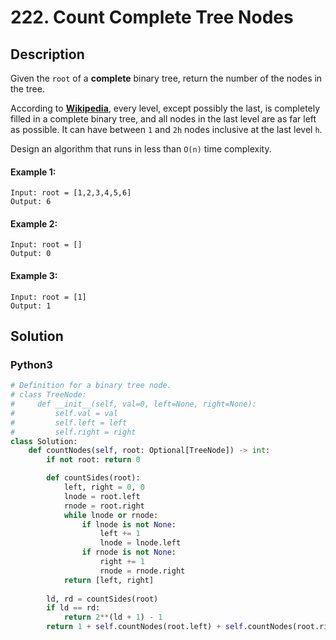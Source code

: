 # 222. Count Complete Tree Nodes

## Description
Given the `root` of a **complete** binary tree, return the number of the nodes in the tree.

According to **[Wikipedia](http://en.wikipedia.org/wiki/Binary_tree#Types_of_binary_trees)**, every level, except possibly the last, is completely filled in a complete binary tree, and all nodes in the last level are as far left as possible. It can have between `1` and `2h` nodes inclusive at the last level `h`.

Design an algorithm that runs in less than `O(n)` time complexity.

#### Example 1:
```
Input: root = [1,2,3,4,5,6]
Output: 6
```

#### Example 2:
```
Input: root = []
Output: 0
```

#### Example 3:
```
Input: root = [1]
Output: 1
```


## Solution

### Python3
```python
# Definition for a binary tree node.
# class TreeNode:
#     def __init__(self, val=0, left=None, right=None):
#         self.val = val
#         self.left = left
#         self.right = right
class Solution:
    def countNodes(self, root: Optional[TreeNode]) -> int:
        if not root: return 0

        def countSides(root):
            left, right = 0, 0
            lnode = root.left
            rnode = root.right
            while lnode or rnode:
                if lnode is not None:
                    left += 1
                    lnode = lnode.left
                if rnode is not None:
                    right += 1
                    rnode = rnode.right
            return [left, right]
        
        ld, rd = countSides(root)
        if ld == rd:
            return 2**(ld + 1) - 1
        return 1 + self.countNodes(root.left) + self.countNodes(root.right)
```

